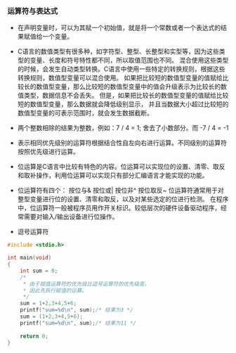 ### 运算符与表达式

* 在声明变量时，可以为其赋一个初始值，就是将一个常数或者一个表达式的结果赋值给一个变量。

* C语言的数值类型有很多种，如字符型、整型、长整型和实型等，因为这些类型的变量、长度和符号特性都不同，所以取值范围也不同。
混合使用这些类型的时候，会发生自动类型转换。C语言中使用一些特定的转换规则，根据这些转换规则，数值型变量可以混合使用。
如果把比较短的数值型变量的值赋给比较长的数值型变量，那么比较短的数值型变量中的值会升级表示为比较长的数值类型，数据信息不会丢失。
但是，如果把比较长的数值型变量的值赋给比较短的数值型变量，那么数据就会降低级别显示，
并且当数据大小超过比较短的数值型变量的可表示范围时，就会发生数据截断。

* 两个整数相除的结果为整数，例如：7 / 4 = 1; 舍去了小数部分。而 -7 / 4 = -1

* 表示相同优先级别的运算符根据结合性自左向右进行运算。不同级别的运算符按照优先级进行运算。

* 位运算是C语言中比较有特色的内容。位运算可以实现位的设置、清零、取反和取补操作，利用位运算可以实现只有部分汇编语言才能实现的功能。

* 位运算符有四个： 按位与&  按位或|  按位非^  按位取反~
位运算符通常用于对整型变量进行位的设置、清零和取反，以及对某些选定的位进行检测。
在程序中，位运算符一般被程序员用作开关标识。较低层次的硬件设备驱动程序，经常需要对输入/输出设备进行位操作。

* 逗号运算符
```c
#include <stdio.h>

int main(void)
{
	int sum = 0;
	/* 
	 * 由于赋值运算符的优先级比逗号运算符的优先级高，
	 * 因此先执行赋值的运算。
	 */
	sum = 1+2,3+4,5+6;
	printf("sum=%d\n", sum);/* 结果为3 */
	sum = (1+2,3+4,5+6);
	printf("sum=%d\n", sum);/* 结果为11 */
	
	return 0;
}
```

